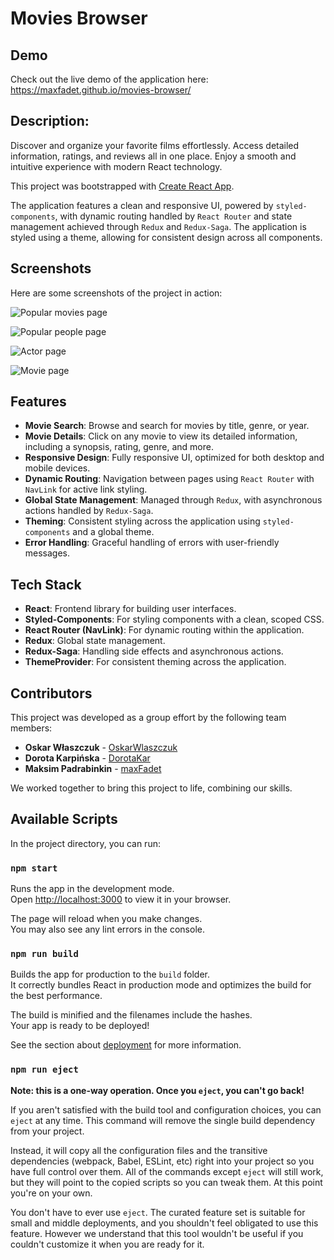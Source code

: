 # Movies Browser

## Demo

Check out the live demo of the application here:
https://maxfadet.github.io/movies-browser/

## Description:

Discover and organize your favorite films effortlessly. 
Access detailed information, ratings, and reviews all in one place. 
Enjoy a smooth and intuitive experience with modern React technology.

This project was bootstrapped with [Create React App](https://github.com/facebook/create-react-app).

The application features a clean and responsive UI, powered by `styled-components`, with dynamic routing handled by `React Router` and state management achieved through `Redux` and `Redux-Saga`. The application is styled using a theme, allowing for consistent design across all components.

## Screenshots

Here are some screenshots of the project in action:

![Popular movies page](./src/image/readmeimg/popular-movies.png)

![Popular people page](./src/image/readmeimg/popular-people.png)

![Actor page](./src/image/readmeimg/actor.png)

![Movie page](./src/image/readmeimg/movie.png)

## Features

- **Movie Search**: Browse and search for movies by title, genre, or year.
- **Movie Details**: Click on any movie to view its detailed information, including a synopsis, rating, genre, and more.
- **Responsive Design**: Fully responsive UI, optimized for both desktop and mobile devices.
- **Dynamic Routing**: Navigation between pages using `React Router` with `NavLink` for active link styling.
- **Global State Management**: Managed through `Redux`, with asynchronous actions handled by `Redux-Saga`.
- **Theming**: Consistent styling across the application using `styled-components` and a global theme.
- **Error Handling**: Graceful handling of errors with user-friendly messages.

## Tech Stack

- **React**: Frontend library for building user interfaces.
- **Styled-Components**: For styling components with a clean, scoped CSS.
- **React Router (NavLink)**: For dynamic routing within the application.
- **Redux**: Global state management.
- **Redux-Saga**: Handling side effects and asynchronous actions.
- **ThemeProvider**: For consistent theming across the application.

## Contributors

This project was developed as a group effort by the following team members:

- **Oskar Właszczuk** - [OskarWlaszczuk
](https://github.com/OskarWlaszczuk)
- **Dorota Karpińska** - [DorotaKar](https://github.com/DorotaKar)
- **Maksim Padrabinkin** - [maxFadet](https://github.com/maxFadet)

We worked together to bring this project to life, combining our skills.

## Available Scripts

In the project directory, you can run:

### `npm start`

Runs the app in the development mode.\
Open [http://localhost:3000](http://localhost:3000) to view it in your browser.

The page will reload when you make changes.\
You may also see any lint errors in the console.

### `npm run build`

Builds the app for production to the `build` folder.\
It correctly bundles React in production mode and optimizes the build for the best performance.

The build is minified and the filenames include the hashes.\
Your app is ready to be deployed!

See the section about [deployment](https://facebook.github.io/create-react-app/docs/deployment) for more information.

### `npm run eject`

**Note: this is a one-way operation. Once you `eject`, you can't go back!**

If you aren't satisfied with the build tool and configuration choices, you can `eject` at any time. This command will remove the single build dependency from your project.

Instead, it will copy all the configuration files and the transitive dependencies (webpack, Babel, ESLint, etc) right into your project so you have full control over them. All of the commands except `eject` will still work, but they will point to the copied scripts so you can tweak them. At this point you're on your own.

You don't have to ever use `eject`. The curated feature set is suitable for small and middle deployments, and you shouldn't feel obligated to use this feature. However we understand that this tool wouldn't be useful if you couldn't customize it when you are ready for it.